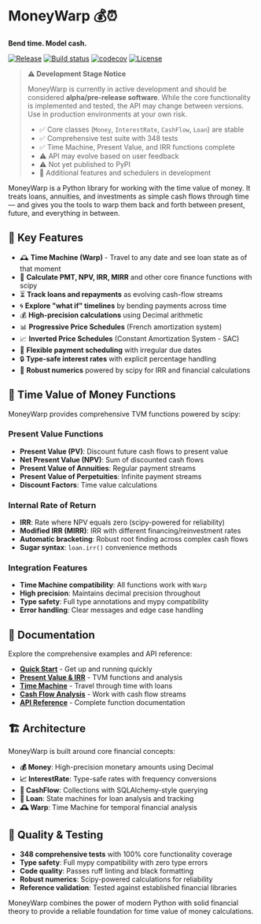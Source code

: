 # MoneyWarp 💰⏰

**Bend time. Model cash.**

[![Release](https://img.shields.io/github/v/release/tomas_correa/money-warp)](https://img.shields.io/github/v/release/tomas_correa/money-warp)
[![Build status](https://img.shields.io/github/actions/workflow/status/tomas_correa/money-warp/main.yml?branch=main)](https://github.com/tomas_correa/money-warp/actions/workflows/main.yml?query=branch%3Amain)
[![codecov](https://codecov.io/gh/tomas_correa/money-warp/branch/main/graph/badge.svg)](https://codecov.io/gh/tomas_correa/money-warp)
[![License](https://img.shields.io/github/license/tomas_correa/money-warp)](https://img.shields.io/github/license/tomas_correa/money-warp)

> **⚠️ Development Stage Notice**
> 
> MoneyWarp is currently in active development and should be considered **alpha/pre-release software**. While the core functionality is implemented and tested, the API may change between versions. Use in production environments at your own risk.
>
> - ✅ Core classes (`Money`, `InterestRate`, `CashFlow`, `Loan`) are stable
> - ✅ Comprehensive test suite with 348 tests
> - ✅ Time Machine, Present Value, and IRR functions complete
> - ⚠️ API may evolve based on user feedback
> - ⚠️ Not yet published to PyPI
> - 🚧 Additional features and schedulers in development

MoneyWarp is a Python library for working with the time value of money. It treats loans, annuities, and investments as simple cash flows through time — and gives you the tools to warp them back and forth between present, future, and everything in between.

## 🚀 Key Features

- 🕰️ **Time Machine (Warp)** - Travel to any date and see loan state as of that moment
- 🔢 **Calculate PMT, NPV, IRR, MIRR** and other core finance functions with scipy
- ⏳ **Track loans and repayments** as evolving cash-flow streams  
- 🌀 **Explore "what if" timelines** by bending payments across time
- 💰 **High-precision calculations** using Decimal arithmetic
- 📊 **Progressive Price Schedules** (French amortization system)
- 📈 **Inverted Price Schedules** (Constant Amortization System - SAC)
- 🎯 **Flexible payment scheduling** with irregular due dates
- 🔒 **Type-safe interest rates** with explicit percentage handling
- 🧮 **Robust numerics** powered by scipy for IRR and financial calculations

## 🧮 Time Value of Money Functions

MoneyWarp provides comprehensive TVM functions powered by scipy:

### Present Value Functions
- **Present Value (PV)**: Discount future cash flows to present value
- **Net Present Value (NPV)**: Sum of discounted cash flows
- **Present Value of Annuities**: Regular payment streams
- **Present Value of Perpetuities**: Infinite payment streams
- **Discount Factors**: Time value calculations

### Internal Rate of Return
- **IRR**: Rate where NPV equals zero (scipy-powered for reliability)
- **Modified IRR (MIRR)**: IRR with different financing/reinvestment rates
- **Automatic bracketing**: Robust root finding across complex cash flows
- **Sugar syntax**: `loan.irr()` convenience methods

### Integration Features
- **Time Machine compatibility**: All functions work with `Warp`
- **High precision**: Maintains decimal precision throughout
- **Type safety**: Full type annotations and mypy compatibility
- **Error handling**: Clear messages and edge case handling

## 📖 Documentation

Explore the comprehensive examples and API reference:

- **[Quick Start](examples/quickstart.md)** - Get up and running quickly
- **[Present Value & IRR](examples/present_value_irr.md)** - TVM functions and analysis
- **[Time Machine](examples/time_machine.md)** - Travel through time with loans
- **[Cash Flow Analysis](examples/cash_flow.md)** - Work with cash flow streams
- **[API Reference](modules.md)** - Complete function documentation

## 🏗️ Architecture

MoneyWarp is built around core financial concepts:

- **💰 Money**: High-precision monetary amounts using Decimal
- **📈 InterestRate**: Type-safe rates with frequency conversions  
- **💸 CashFlow**: Collections with SQLAlchemy-style querying
- **🏦 Loan**: State machines for loan analysis and tracking
- **🕰️ Warp**: Time Machine for temporal financial analysis

## 🧪 Quality & Testing

- **348 comprehensive tests** with 100% core functionality coverage
- **Type safety**: Full mypy compatibility with zero type errors
- **Code quality**: Passes ruff linting and black formatting
- **Robust numerics**: Scipy-powered calculations for reliability
- **Reference validation**: Tested against established financial libraries

MoneyWarp combines the power of modern Python with solid financial theory to provide a reliable foundation for time value of money calculations.